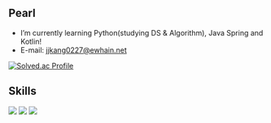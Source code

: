 ## Pearl
- I’m currently learning Python(studying DS & Algorithm), Java Spring and Kotlin!
- E-mail: jjkang0227@ewhain.net

[![Solved.ac Profile](http://mazassumnida.wtf/api/v2/generate_badge?boj=pearl55)](https://solved.ac/pearl55/)<br>

## Skills
<img src="https://img.shields.io/badge/python-3776AB?style=flat-square&logo=Python&logoColor=white"> <img src="https://img.shields.io/badge/cplusplus-00599C?style=flat-square&logo=cplusplus&logoColor=white"/> 
<img src="https://img.shields.io/badge/Amazon_RDS-FC4C02?style=flat-square&logo=amazonrds&logoColor=white"> 





